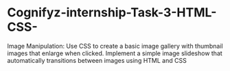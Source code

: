 # Cognifyz-internship-Task-3-HTML-CSS-
Image Manipulation: Use CSS to create a basic image gallery with thumbnail images that enlarge when clicked. Implement a simple image slideshow that automatically transitions between images using HTML and CSS
